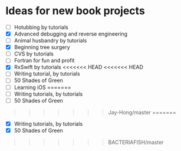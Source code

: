 # Ideas for new book projects

- [ ] Hotubbing by tutorials
- [x] Advanced debugging and reverse engineering
- [ ] Animal husbandry by tutorials
- [x] Beginning tree surgery
- [ ] CVS by tutorials
- [ ] Fortran for fun and profit
- [x] RxSwift by tutorials
<<<<<<< HEAD
<<<<<<< HEAD
- [ ] Writing tutorial, by tutorials
- [ ] 50 Shades of Green
- [ ] Learning iOS
=======
- [ ] Writing tutorials, by tutorials
- [ ] 50 Shades of Green
>>>>>>> Jay-Hong/master
=======
- [x] Writing tutorials, by tutorials
- [x] 50 Shades of Green
>>>>>>> BACTERIAFISH/master
